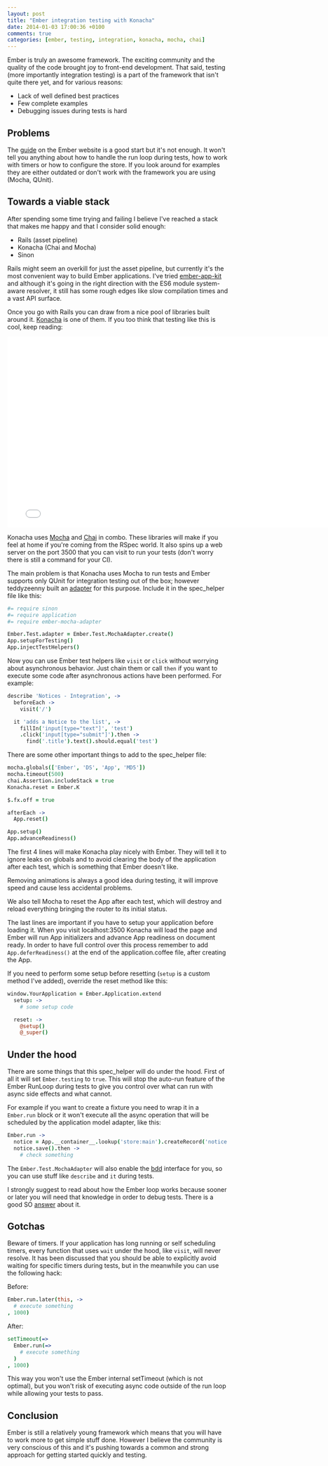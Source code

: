```yaml
---
layout: post
title: "Ember integration testing with Konacha"
date: 2014-01-03 17:00:36 +0100
comments: true
categories: [ember, testing, integration, konacha, mocha, chai]
---
```


Ember is truly an awesome framework. The exciting community and the quality of the code brought joy to front-end development.
That said, testing (more importantly integration testing) is a part of the framework that isn't quite there yet, and for various reasons:

- Lack of well defined best practices
- Few complete examples
- Debugging issues during tests is hard

## Problems

The [guide][0] on the Ember website is a good start but it's not enough. It won't tell you anything about how to handle the run loop during tests, how to work with timers or how to configure the store.
If you look around for examples they are either outdated or don't work with the framework you are using (Mocha, QUnit).

## Towards a viable stack

After spending some time trying and failing I believe I've reached a stack that makes me happy and that I consider solid enough:

- Rails (asset pipeline)
- Konacha (Chai and Mocha)
- Sinon

Rails might seem an overkill for just the asset pipeline, but currently it's the most convenient way to build Ember applications. I've tried [ember-app-kit][1] and although it's going in the right direction with the ES6 module system-aware resolver, it still has some rough edges like slow compilation times and a vast API surface.

Once you go with Rails you can draw from a nice pool of libraries built around it. [Konacha][4] is one of them.
If you too think that testing like this is cool, keep reading:

<iframe width="771" height="434" src="//www.youtube.com/embed/heK78M6Ql9Q" frameborder="0" allowfullscreen></iframe>

Konacha uses [Mocha][2] and [Chai][3] in combo. These libraries will make if you feel at home if you're coming from the RSpec world.
It also spins up a web server on the port 3500 that you can visit to run your tests (don't worry there is still a command for your CI).

The main problem is that Konacha uses Mocha to run tests and Ember supports only QUnit for integration testing out of the box; however teddyzeenny built an [adapter][5] for this purpose. Include it in the spec_helper file like this:

```coffeescript
#= require sinon
#= require application
#= require ember-mocha-adapter

Ember.Test.adapter = Ember.Test.MochaAdapter.create()
App.setupForTesting()
App.injectTestHelpers()
```

Now you can use Ember test helpers like `visit` or `click` without worrying about asynchronous behavior. Just chain them or call `then` if you want to execute some code after asynchronous actions have been performed.
For example:

```coffeescript
describe 'Notices - Integration', ->
  beforeEach ->
    visit('/')

  it 'adds a Notice to the list', ->
    fillIn('input[type="text"]', 'test')
    .click('input[type="submit"]').then ->
      find('.title').text().should.equal('test')
```

There are some other important things to add to the spec_helper file:

```coffeescript
mocha.globals(['Ember', 'DS', 'App', 'MD5'])
mocha.timeout(500)
chai.Assertion.includeStack = true
Konacha.reset = Ember.K

$.fx.off = true

afterEach ->
  App.reset()

App.setup()
App.advanceReadiness()
```

The first 4 lines will make Konacha play nicely with Ember. They will tell it to ignore leaks on globals and to avoid clearing the body of the application after each test, which is something that Ember doesn't like.

Removing animations is always a good idea during testing, it will improve speed and cause less accidental problems.

We also tell Mocha to reset the App after each test, which will destroy and reload everything bringing the router to its initial  status.

The last lines are important if you have to setup your application before loading it. When you visit localhost:3500 Konacha will load the page and Ember will run App initializers and advance App readiness on document ready. In order to have full control over this process remember to add `App.deferReadiness()` at the end of the application.coffee file, after creating the App.

If you need to perform some setup before resetting (`setup` is a custom method I've added), override the reset method like this:

```coffeescript
window.YourApplication = Ember.Application.extend
  setup: ->
    # some setup code

  reset: ->
    @setup()
    @_super()
```

## Under the hood

There are some things that this spec_helper will do under the hood. First of all it will set `Ember.testing` to `true`. This will stop the auto-run feature of the Ember RunLoop during tests to give you control over what can run with async side effects and what cannot.

For example if you want to create a fixture you need to wrap it in a `Ember.run` block or it won't execute all the async operation that will be scheduled by the application model adapter, like this:

```coffeescript
Ember.run ->
  notice = App.__container__.lookup('store:main').createRecord('notice', { title: 'test' })
  notice.save().then ->
    # check something
```

The `Ember.Test.MochaAdapter` will also enable the [bdd][6] interface for you, so you can use stuff like `describe` and `it` during tests.

I strongly suggest to read about how the Ember loop works  because sooner or later you will need that knowledge in order to debug tests. There is a good SO [answer][7] about it.

## Gotchas

Beware of timers. If your application has long running or self scheduling timers, every function that uses `wait` under the hood, like `visit`, will never resolve. It has been discussed that you should be able to explicitly avoid waiting for specific timers during tests, but in the meanwhile you can use the following hack:

Before:
```coffeescript
Ember.run.later(this, ->
  # execute something
, 1000)
```

After:
```coffeescript
setTimeout(=>
  Ember.run(=>
    # execute something
  )
, 1000)
```

This way you won't use the Ember internal setTimeout (which is not optimal), but you won't risk of executing async code outside of the run loop while allowing your tests to pass.

## Conclusion

Ember is still a relatively young framework which means that you will have to work more to get simple stuff done. However I believe the community is very conscious of this and it's pushing towards a common and strong approach for getting started quickly and testing.

[0]: http://emberjs.com/guides/testing/integration/
[1]: https://github.com/stefanpenner/ember-app-kit
[2]: http://visionmedia.github.io/mocha/
[3]: http://chaijs.com/
[4]: https://github.com/jfirebaugh/konacha
[5]: https://github.com/teddyzeenny/ember-mocha-adapter
[6]: http://visionmedia.github.io/mocha/#interfaces
[7]: http://stackoverflow.com/questions/13597869/what-is-ember-runloop-and-how-does-it-work